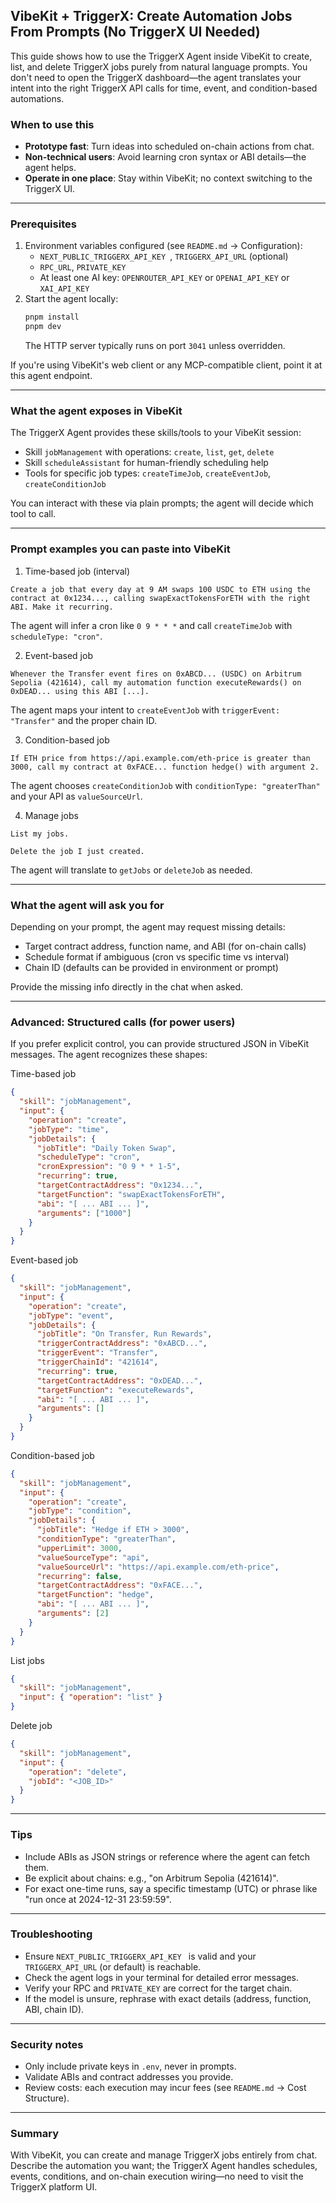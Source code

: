 ## VibeKit + TriggerX: Create Automation Jobs From Prompts (No TriggerX UI Needed)

This guide shows how to use the TriggerX Agent inside VibeKit to create, list, and delete TriggerX jobs purely from natural language prompts. You don't need to open the TriggerX dashboard—the agent translates your intent into the right TriggerX API calls for time, event, and condition-based automations.

### When to use this
- **Prototype fast**: Turn ideas into scheduled on-chain actions from chat.
- **Non-technical users**: Avoid learning cron syntax or ABI details—the agent helps.
- **Operate in one place**: Stay within VibeKit; no context switching to the TriggerX UI.

---

### Prerequisites
1. Environment variables configured (see `README.md` → Configuration):
   - `NEXT_PUBLIC_TRIGGERX_API_KEY `, `TRIGGERX_API_URL` (optional)
   - `RPC_URL`, `PRIVATE_KEY`
   - At least one AI key: `OPENROUTER_API_KEY` or `OPENAI_API_KEY` or `XAI_API_KEY`
2. Start the agent locally:
   ```bash
   pnpm install
   pnpm dev
   ```
   The HTTP server typically runs on port `3041` unless overridden.

If you're using VibeKit's web client or any MCP-compatible client, point it at this agent endpoint.

---

### What the agent exposes in VibeKit
The TriggerX Agent provides these skills/tools to your VibeKit session:
- Skill `jobManagement` with operations: `create`, `list`, `get`, `delete`
- Skill `scheduleAssistant` for human-friendly scheduling help
- Tools for specific job types: `createTimeJob`, `createEventJob`, `createConditionJob`

You can interact with these via plain prompts; the agent will decide which tool to call.

---

### Prompt examples you can paste into VibeKit

1) Time-based job (interval)
```text
Create a job that every day at 9 AM swaps 100 USDC to ETH using the contract at 0x1234..., calling swapExactTokensForETH with the right ABI. Make it recurring.
```

The agent will infer a cron like `0 9 * * *` and call `createTimeJob` with `scheduleType: "cron"`.

2) Event-based job
```text
Whenever the Transfer event fires on 0xABCD... (USDC) on Arbitrum Sepolia (421614), call my automation function executeRewards() on 0xDEAD... using this ABI [...].
```

The agent maps your intent to `createEventJob` with `triggerEvent: "Transfer"` and the proper chain ID.

3) Condition-based job
```text
If ETH price from https://api.example.com/eth-price is greater than 3000, call my contract at 0xFACE... function hedge() with argument 2.
```

The agent chooses `createConditionJob` with `conditionType: "greaterThan"` and your API as `valueSourceUrl`.

4) Manage jobs
```text
List my jobs.
```

```text
Delete the job I just created.
```

The agent will translate to `getJobs` or `deleteJob` as needed.

---

### What the agent will ask you for
Depending on your prompt, the agent may request missing details:
- Target contract address, function name, and ABI (for on-chain calls)
- Schedule format if ambiguous (cron vs specific time vs interval)
- Chain ID (defaults can be provided in environment or prompt)

Provide the missing info directly in the chat when asked.

---

### Advanced: Structured calls (for power users)
If you prefer explicit control, you can provide structured JSON in VibeKit messages. The agent recognizes these shapes:

Time-based job
```json
{
  "skill": "jobManagement",
  "input": {
    "operation": "create",
    "jobType": "time",
    "jobDetails": {
      "jobTitle": "Daily Token Swap",
      "scheduleType": "cron",
      "cronExpression": "0 9 * * 1-5",
      "recurring": true,
      "targetContractAddress": "0x1234...",
      "targetFunction": "swapExactTokensForETH",
      "abi": "[ ... ABI ... ]",
      "arguments": ["1000"]
    }
  }
}
```

Event-based job
```json
{
  "skill": "jobManagement",
  "input": {
    "operation": "create",
    "jobType": "event",
    "jobDetails": {
      "jobTitle": "On Transfer, Run Rewards",
      "triggerContractAddress": "0xABCD...",
      "triggerEvent": "Transfer",
      "triggerChainId": "421614",
      "recurring": true,
      "targetContractAddress": "0xDEAD...",
      "targetFunction": "executeRewards",
      "abi": "[ ... ABI ... ]",
      "arguments": []
    }
  }
}
```

Condition-based job
```json
{
  "skill": "jobManagement",
  "input": {
    "operation": "create",
    "jobType": "condition",
    "jobDetails": {
      "jobTitle": "Hedge if ETH > 3000",
      "conditionType": "greaterThan",
      "upperLimit": 3000,
      "valueSourceType": "api",
      "valueSourceUrl": "https://api.example.com/eth-price",
      "recurring": false,
      "targetContractAddress": "0xFACE...",
      "targetFunction": "hedge",
      "abi": "[ ... ABI ... ]",
      "arguments": [2]
    }
  }
}
```

List jobs
```json
{
  "skill": "jobManagement",
  "input": { "operation": "list" }
}
```

Delete job
```json
{
  "skill": "jobManagement",
  "input": {
    "operation": "delete",
    "jobId": "<JOB_ID>"
  }
}
```

---

### Tips
- Include ABIs as JSON strings or reference where the agent can fetch them.
- Be explicit about chains: e.g., "on Arbitrum Sepolia (421614)".
- For exact one-time runs, say a specific timestamp (UTC) or phrase like "run once at 2024-12-31 23:59:59".

---

### Troubleshooting
- Ensure `NEXT_PUBLIC_TRIGGERX_API_KEY ` is valid and your `TRIGGERX_API_URL` (or default) is reachable.
- Check the agent logs in your terminal for detailed error messages.
- Verify your RPC and `PRIVATE_KEY` are correct for the target chain.
- If the model is unsure, rephrase with exact details (address, function, ABI, chain ID).

---

### Security notes
- Only include private keys in `.env`, never in prompts.
- Validate ABIs and contract addresses you provide.
- Review costs: each execution may incur fees (see `README.md` → Cost Structure).

---

### Summary
With VibeKit, you can create and manage TriggerX jobs entirely from chat. Describe the automation you want; the TriggerX Agent handles schedules, events, conditions, and on-chain execution wiring—no need to visit the TriggerX platform UI.


